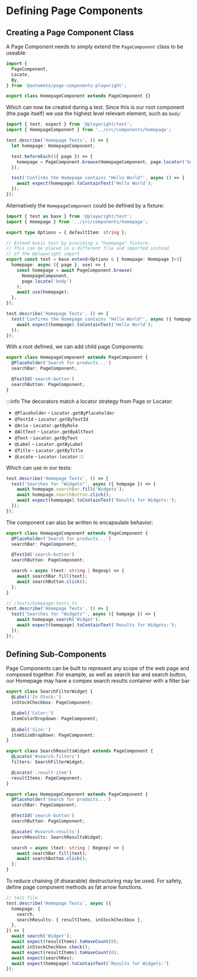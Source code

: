 # Defining Page Components

## Creating a Page Component Class

A Page Component needs to simply extend the `PageComponent` class to be
useable:

```ts
import {
  PageComponent,
  Locate,
  By,
} from '@autometa/page-components-playwright';

export class HomepageComponent extends PageComponent {}
```

Which can now be created during a test. Since this is our root component (the page itself) we use the highest level relevant element, such as `body`:

```ts
import { test, expect } from '@playwright/test';
import { HomepageComponent } from '../src/components/homepage';

test.describe('Homepage Tests', () => {
  let homepage: HomepageComponent;

  test.beforeEach(({ page }) => {
    homepage = PageComponent.browse(HomepageComponent, page.locator('body));
  });

  test('Confirms the Homepage contains "Hello World"', async () => {
    await expect(homepage).toContainText('Hello World');
  });
});
```

Alternatively the `HomepageComponent` could be defined by a fixture:

```ts
import { test as base } from '@playwright/test';
import { Homepage } from '../src/components/homepage';

export type Options = { defaultItem: string };

// Extend basic test by providing a "homepage" fixture.
// This can be placed in a different file and imported instead
// of the @playwright import
export const test = base.extend<Options & { homepage: Homepage }>({
  homepage: async ({ page }, use) => {
    const homepage = await PageComponent.browse(
      HomepageComponent,
      page.locate('body')
    );
    await use(homepage);
  },
});

test.describe('Homepage Tests', () => {
  test('Confirms the Homepage contains "Hello World"', async ({ hompage }) => {
    await expect(homepage).toContainText('Hello World');
  });
});
```

With a root defined, we can add child page Components:

```ts
export class HomepageComponent extends PageComponent {
  @Placeholder('Search for products...')
  searchBar: PageComponent;

  @TestId('search-button')
  searchButton: PageComponent;
}
```
:::info
The decorators match a locator strategy from Page or Locator:
* `@Placeholder` - `Locator.getByPlaceholder`
* `@TestId` - `Locator.getByTestId`
* `@Aria` - `Locator.getByRole`
* `@AltText` - `Locator.getByAltText`
* `@Text` - `Locator.getByText`
* `@Label` - `Locator.getByLabel`
* `@Title` - `Locator.getByTitle`
* `@Locate` - `Locator.locator`
:::

Which can use in our tests:

```ts
test.describe('Homepage Tests', () => {
  test('Searches for "Widgets"', async ({ hompage }) => {
    await homepage.searchBar.fill('Widgets');
    await homepage.searchButton.click();
    await expect(homepage).toContainText('Results for Widgets:');
  });
});
```

The component can also be written to encapsulate behavior:

```ts
export class HomepageComponent extends PageComponent {
  @Placeholder('Search for products...')
  searchBar: PageComponent;

  @TestId('search-button')
  searchButton: PageComponent;

  search = async (text: string | Regexp) => {
    await searchBar.fill(text);
    await searchButton.click();
  };
}

// /tests/homepage-tests.ts
test.describe('Homepage Tests', () => {
  test('Searches for "Widgets"', async ({ hompage }) => {
    await homepage.search('Widget');
    await expect(homepage).toContainText('Results for Widgets:');
  });
});
```

## Defining Sub-Components

Page Components can be built to represent any scope of the web page
and composed together. For example, as well as search bar and search button, our Homepage may have a compex search results container with
a filter bar

```ts
export class SearchFilterWidget {
  @Label('In Stock:')
  inStockCheckbox: PageComponent;

  @Label('Color:')
  itemColorDropdown: PageComponent;
  
  @Label('Size:')
  itemSizeDropDown: PageComponent;
}

export class SearchResultsWidget extends PageComponent {
  @Locate('#search-filters')
  filters: SearchFilterWidget;

  @Locate('.result-item')
  resultItems: PageComponent;
}

export class HomepageComponent extends PageComponent {
  @Placeholder('Search for products...')
  searchBar: PageComponent;

  @TestId('search-button')
  searchButton: PageComponent;

  @Locate('#search-results')
  searchResults: SearchResultsWidget;

  search = async (text: string | Regexp) => {
    await searchBar.fill(text);
    await searchButton.click();
  };
}
```

To reduce chaining (if disearable) destructuring may be used. For safety,
define page component methods as fat arrow functions.

```ts
// test file
test.describe('Homepage Tests', async ({
  homepage: {
    search,
    searchResults: { resultItems, inStockCheckbox },
  },
}) => {
  await search('Widget');
  await expect(resultItems).toHaveCount(8);
  await inStockCheckbox.check();
  await expect(resultItems).toHaveCount(6);
  await expect(searchRes);
  await expect(homepage).toContainText('Results for Widgets:')
});
```

